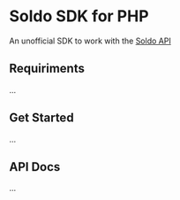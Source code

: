 # Soldo SDK for PHP

An unofficial SDK to work with the [Soldo API](https://api-demo.soldocloud.net/documentation)

## Requiriments

...

## Get Started

...

## API Docs

...

